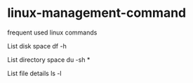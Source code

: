 # linux-management-command
frequent used linux commands

List disk space
df -h

List directory space
du -sh *

List file details
ls -l




